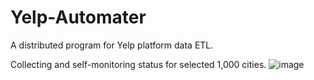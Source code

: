 # Yelp-Automater
A distributed program for Yelp platform data ETL.

Collecting and self-monitoring status for selected 1,000 cities. 
![image](https://github.com/user-attachments/assets/5ef960ec-48aa-4f64-93a8-da13c58460e2)

